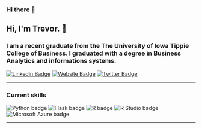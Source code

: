 ### Hi there 👋
## Hi, I'm Trevor. :wave:

### I am a recent graduate from the The University of Iowa Tippie College of Business. I graduated with a degree in Business Analytics and informations systems.

[![Linkedin Badge](https://img.shields.io/badge/-LinkedIn-0e76a8?style=flat-square&logo=Linkedin&logoColor=white)](https://www.linkedin.com/in/trevor-bottom) [![Website Badge](https://img.shields.io/badge/Website-3b5998?style=flat-square&logo=google-chrome&logoColor=white)](https://ttbgolf.com/) [![Twitter Badge](https://img.shields.io/badge/-Twitter-00acee?style=flat-square&logo=Twitter&logoColor=white)](https://twitter.com/trevor_bottom)

---  

### Current skills
![Python badge](https://img.shields.io/static/v1?message=Python&logo=Python&labelColor=3776AB&color=3776AB&logoColor=white&label=%20&style=for-the-badge) ![Flask badge](https://img.shields.io/static/v1?message=Flask&logo=Flask&logoColor=000&label&style=for-the-badge&color=eee) ![R badge](https://img.shields.io/static/v1?message=R%20programming&logo=R&logoColor=3776AB&label&style=for-the-badge&color=eee) ![R Studio badge](https://img.shields.io/static/v1?message=R%20Studio&logo=RStudio&labelColor=75AADB&color=75AADB&logoColor=white&label=%20&style=for-the-badge) ![Microsoft Azure badge](https://img.shields.io/static/v1?message=Azure&logo=Microsoft%20Azure&labelColor=0078D4&color=0078D4&logoColor=white&label=%20&style=for-the-badge) 

---
